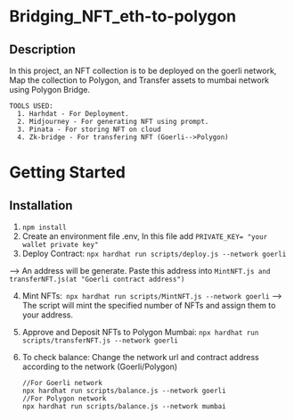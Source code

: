 # Bridging_NFT_eth-to-polygon
## Description
In this project, an NFT collection is to be deployed on the goerli network, Map the collection to Polygon, and Transfer assets to mumbai network using Polygon Bridge.
```
TOOLS USED:
  1. Harhdat - For Deployment.
  2. Midjourney - For generating NFT using prompt.
  3. Pinata - For storing NFT on cloud
  4. Zk-bridge - For transfering NFT (Goerli-->Polygon)
```
# Getting Started
  ## Installation
  
  1. `npm install`
  2. Create an environment file .env, In this file add `PRIVATE_KEY= "your wallet private key"`
  3. Deploy Contract: `npx hardhat run scripts/deploy.js --network goerli`
     
 -->  An address will be generate. Paste this address into `MintNFT.js and transferNFT.js(at "Goerli contract address")`
 
  4. Mint NFTs:` npx hardhat run scripts/MintNFT.js --network goerli`
  --> The script will mint the specified number of NFTs and assign them to your address.
     
  5. Approve and Deposit NFTs to Polygon Mumbai: `npx hardhat run scripts/transferNFT.js --network goerli`
  6. To check balance: Change the network url and contract address according to the network (Goerli/Polygon)
     ```
     //For Goerli network
     npx hardhat run scripts/balance.js --network goerli
     //For Polygon network
     npx hardhat run scripts/balance.js --network mumbai
     
     ```
  

